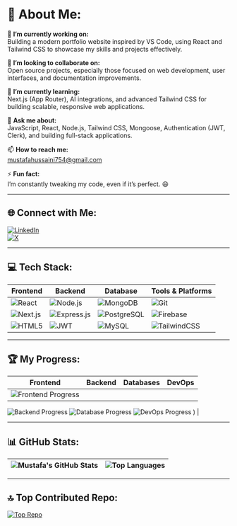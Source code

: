 # 💫 About Me:

🔭 **I’m currently working on:**  
Building a modern portfolio website inspired by VS Code, using React and Tailwind CSS to showcase my skills and projects effectively.  

👯 **I’m looking to collaborate on:**  
Open source projects, especially those focused on web development, user interfaces, and documentation improvements.  

🌱 **I’m currently learning:**  
Next.js (App Router), AI integrations, and advanced Tailwind CSS for building scalable, responsive web applications.  

💬 **Ask me about:**  
JavaScript, React, Node.js, Tailwind CSS, Mongoose, Authentication (JWT, Clerk), and building full-stack applications.  

📫 **How to reach me:**  
[mustafahussaini754@gmail.com](mailto:mustafahussaini754@gmail.com)  

⚡ **Fun fact:**  
I’m constantly tweaking my code, even if it’s perfect. 😄  

---

## 🌐 Connect with Me:
[![LinkedIn](https://img.shields.io/badge/LinkedIn-%230077B5.svg?style=for-the-badge&logo=linkedin&logoColor=white)](https://www.linkedin.com/in/mustafa-hussaini/)  
[![X](https://img.shields.io/badge/X-%231DA1F2.svg?style=for-the-badge&logo=x&logoColor=white)](https://x.com/Mustafa40204509)  

---

## 💻 Tech Stack:
| **Frontend** | **Backend** | **Database** | **Tools & Platforms** |
|--------------|-------------|--------------|-----------------------|
| ![React](https://img.shields.io/badge/React-%2361DAFB.svg?style=flat&logo=react&logoColor=black) | ![Node.js](https://img.shields.io/badge/Node.js-%2343853D.svg?style=flat&logo=node.js&logoColor=white) | ![MongoDB](https://img.shields.io/badge/MongoDB-%2347A248.svg?style=flat&logo=mongodb&logoColor=white) | ![Git](https://img.shields.io/badge/Git-%23F05033.svg?style=flat&logo=git&logoColor=white) |
| ![Next.js](https://img.shields.io/badge/Next.js-%23000000.svg?style=flat&logo=next.js&logoColor=white) | ![Express.js](https://img.shields.io/badge/Express.js-%23000000.svg?style=flat&logo=express&logoColor=white) | ![PostgreSQL](https://img.shields.io/badge/PostgreSQL-%23316192.svg?style=flat&logo=postgresql&logoColor=white) | ![Firebase](https://img.shields.io/badge/Firebase-%23FFCA28.svg?style=flat&logo=firebase&logoColor=black) |
| ![HTML5](https://img.shields.io/badge/HTML5-%23E34F26.svg?style=flat&logo=html5&logoColor=white) | ![JWT](https://img.shields.io/badge/JWT-black?style=flat&logo=JSON%20web%20tokens) | ![MySQL](https://img.shields.io/badge/MySQL-%2300f.svg?style=flat&logo=mysql&logoColor=white) | ![TailwindCSS](https://img.shields.io/badge/TailwindCSS-%2338B2AC.svg?style=flat&logo=tailwind-css&logoColor=white) |

---

## 🏆 My Progress:

| **Frontend** | **Backend** | **Databases** | **DevOps** |
|--------------|-------------|---------------|------------|
| ![Frontend Progress](https://img.shields.io/badge/Frontend-85%25-brightgreen)
![Backend Progress](https://img.shields.io/badge/Backend-75%25-orange)
![Database Progress](https://img.shields.io/badge/Databases-70%25-yellowgreen)
![DevOps Progress](https://img.shields.io/badge/DevOps-60%25-lightblue)
) |

---

## 📊 GitHub Stats:

| ![Mustafa's GitHub Stats](https://github-readme-stats.vercel.app/api?username=mustafa-munib&show_icons=true&theme=radical) | ![Top Languages](https://github-readme-stats.vercel.app/api/top-langs/?username=mustafa-munib&layout=compact&theme=radical) |
|---------------------------------|---------------------------------------|

---

## 🔝 Top Contributed Repo:
[![Top Repo](https://github-readme-stats.vercel.app/api/pin/?username=mustafa-munib&repo=top-repo-name&theme=radical)](https://github.com/mustafa-munib/top-repo-name)

